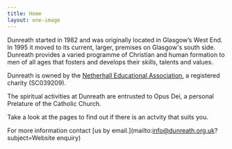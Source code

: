 ```yaml
---
title: Home
layout: one-image
---
```

Dunreath started in 1982 and was originally located in Glasgow’s West End. In 1995 it moved to its current, larger, premises on Glasgow's south side.
Dunreath provides a varied programme of Christian and human formation to men of all ages that fosters and develops their skills, talents and values.

Dunreath is owned by the [Netherhall Educational Association,](http://www.nea.netherhall.org.uk/) a registered charity (SC039209).

The spiritual activities at Dunreath are entrusted to Opus Dei, a personal Prelature of the Catholic Church.

Take a look at the pages to find out if there is an actvity that suits you.

For more information contact [us by email.](mailto:info@dunreath.org.uk?subject=Website enquiry)
